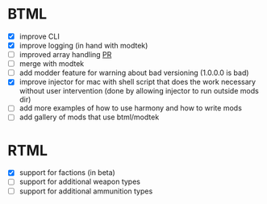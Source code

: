 # BTML

- [x] improve CLI
- [x] improve logging (in hand with modtek)
- [ ] improved array handling [PR](https://github.com/janxious/ModTek/pull/2)
- [ ] merge with modtek
- [ ] add modder feature for warning about bad versioning (1.0.0.0 is bad)
- [x] improve injector for mac with shell script that does the work necessary without user intervention (done by allowing injector to run outside mods dir)
- [ ] add more examples of how to use harmony and how to write mods
- [ ] add gallery of mods that use btml/modtek

# RTML

- [x] support for factions (in beta)
- [ ] support for additional weapon types
- [ ] support for additional ammunition types
